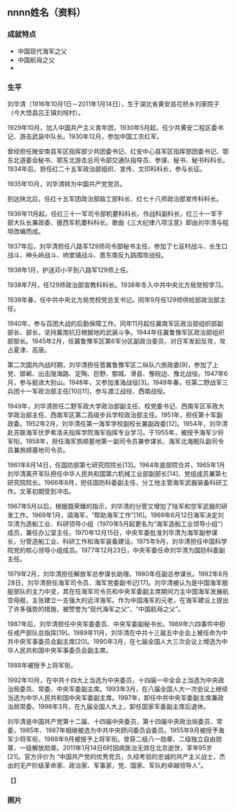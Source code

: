 ## nnnn姓名（资料）

### 成就特点

- 中国现代海军之父
- 中国航母之父
- ​


### 生平

刘华清（1916年10月1日－2011年1月14日），生于湖北省黄安县花桥乡刘家院子（今大悟县吕王镇刘垸村）。



1929年10月，加入中国共产主义青年团，1930年5月起，任少共黄安二程区委书记、游击武装中队长。1930年12月，参加中国工农红军。

曾经担任陂安南县军区指挥部少共团委书记、红安中心县军区指挥部团委书记、鄂东北道委会秘书、鄂东北游击总司令部交通队指导员、参谋、秘书、秘书科科长。1934年后，担任红二十五军政治部组织、宣传、文印科科长，参与长征。

1935年10月，刘华清转为中国共产党党员。

到达陕北后，任红十五军团政治部敌工部科长、红七十八师政治部宣传科科长。

1936年11月起，任红三十一军司令部机要科科长、作战科副科长，红三十一军干部大队长兼政委、援西军机要科科长。歌曲《三大纪律八项注意》即由刘华清与程坦改编而成。

1937年后，刘华清担任八路军129师司令部秘书主任，参加了七亘村战斗、长生口战斗、神头岭战斗、响堂铺战斗、晋东南反九路围攻战役。

1938年1月，护送邓小平到八路军129师上任。

1938年7月，任129师政治部宣教科科长。1938年冬入中共中央北方局党校学习。

1939年春，任中共中央北方局党校党总支书记。同年9月任129师供给部政治部主任。

1940年，参与百团大战的后勤保障工作。同年11月起任冀南军区政治部组织部副部长、部长，坚持冀南抗日根据地的武装斗争。1944年任冀鲁豫军区政治部组织部部长。1945年2月，任冀鲁豫军区第6军分区副政治委员，对日军发起反攻，攻占夏津、高唐。

第二次国共内战时期，刘华清担任晋冀鲁豫军区二纵队六旅政委[9]，参加了上党、邯郸、出击陇海路、定陶、巨野、鄄城、滑县、豫皖边、豫北战役。1947年6月，参与挺进大别山。1948年，又参加淮海战役[3]。1949年春，任第二野战军三兵团十一军政治部主任[10][11]，参与渡江战役、西南战役。



1949年，刘华清担任二野军政大学政治部副主任、校党委书记、西南军区军政大学政治部主任、西南军区第二高级步兵学校政治部主任。1951年，担任第十军副政委。1952年2月，刘华清任第一海军学校副校长兼副政委[12]。1954年，刘华清赴苏联海军伏罗希洛夫指挥学院海军指挥专业学习。于1955年，被授予海军少将军衔。1958年，担任海军旅顺基地第一副司令员兼参谋长、海军北海舰队副司令员兼旅顺基地司令员。

1961年8月14日，任国防部第七研究院院长[13]。1964年底部院合并，1965年1月刘华清离开军队担任中华人民共和国第六机械工业部副部长[14]、党组成员兼第七研究院院长。1966年8月，担任国防科委副主任，分工他主管海军武器装备科研工作。文革初期受到冲击。

1967年5月以后，根据聂荣臻的指示，刘华清的分管又增加了陆军和空军武器的研发工作。1969年1月，调海军，“帮助海军工作”[16]。1969年6月12日海军决定刘华清为造船工业、科研领导小组（1970年5月起更名为“海军造船工业领导小组”）成员，兼任办公室主任。1970年12月15日，中央军委批准刘华清为海军副参谋长，分管造船工业、科研工作和海军装备建设。1975年9月，刘华清担任中国科学院党的核心领导小组成员。1977年12月23日，中央军委任命刘华清为国防科委副主任。

1979年2月，刘华清担任解放军总参谋长助理。1980年任副总参谋长。1982年8月28日，刘华清担任海军司令员、海军党委副书记[17]。刘华清被认为是中国海军舰艇部队的主力中坚，其在任海军司令员和中央军委副主席期间力主中国海军发展航空母舰，主张建立一支强大的远洋海军。作为中国海军的元老，在海军建设上提出了许多强势的措施，被赞誉为“现代海军之父”、“中国航母之父”。



1987年后，刘华清担任中央军委委员、中央军委副秘书长。1989年六四事件中担任戒严部队总指挥[19]。1989年11月，刘华清在中共十三届五中全会上被任命为中共中央军事委员会副主席[20]。1990年3月，在七届全国人大三次会议上增选为中华人民共和国中央军事委员会副主席。

1988年被授予上将军衔。

1992年10月，在中共十四大上当选为中央委员，十四届一中全会上当选为中央政治局委员、常委、中央军委副主席。1993年3月，在八届全国人大一次会议上继续当选为中华人民共和国中央军委副主席。1997年，卸任中共中央军委副主席兼政治局常委。1998年3月，在九届全国人大上，卸任国家军委副主席后退休。

刘华清是中国共产党第十二届、十四届中央委员，第十四届中央政治局委员、常委，1985年、1987年相继被选为中共中央顾问委员会委员。1955年9月被授予海军少将军衔，1988年9月被授予上将军衔。曾获二级八一勋章、二级独立自由勋章、一级解放勋章。2011年1月14日6时因病医治无效在北京逝世，享年95岁[21]。官方评价为 “中国共产党的优秀党员，久经考验的忠诚的共产主义战士，杰出的无产阶级革命家、政治家、军事家，党、国家、军队的卓越领导人”。

【】

### 照片

